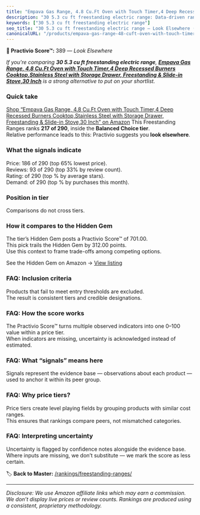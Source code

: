 ```yaml
---
title: "Empava Gas Range, 4.8 Cu.Ft Oven with Touch Timer,4 Deep Recessed Burners Cooktop,Stainless Steel with Storage Drawer, Freestanding & Slide-in Stove,30 Inch"
description: "30 5.3 cu ft freestanding electric range: Data-driven ranking using the Practivio Score™. Positioned by quality, value, demand, findability, momentum."
keywords: ["30 5.3 cu ft freestanding electric range"]
seo_title: "30 5.3 cu ft freestanding electric range — Look Elsewhere (2025)"
canonicalURL: "/products/empava-gas-range-48-cuft-oven-with-touch-timer4-deep-recessed-burners-cooktopstainless-steel-with-storage-drawer-freestanding-slide-in-stove30-inch-B0F2MLFH9V/"
---
```


**🚫 Practivio Score™:** 389 — _Look Elsewhere_


*If you're comparing **30 5.3 cu ft freestanding electric range**, **[Empava Gas Range, 4.8 Cu.Ft Oven with Touch Timer,4 Deep Recessed Burners Cooktop,Stainless Steel with Storage Drawer, Freestanding & Slide-in Stove,30 Inch](https://www.amazon.com/dp/B0F2MLFH9V?tag=practivio-20)** is a strong alternative to put on your shortlist.*
### Quick take
[Shop “Empava Gas Range, 4.8 Cu.Ft Oven with Touch Timer,4 Deep Recessed Burners Cooktop,Stainless Steel with Storage Drawer, Freestanding & Slide-in Stove,30 Inch” on Amazon](https://www.amazon.com/dp/B0F2MLFH9V?tag=practivio-20)
This Freestanding Ranges ranks **217 of 290**, inside the **Balanced Choice tier**.  
Relative performance leads to this: Practivio suggests you **look elsewhere**.

### What the signals indicate
Price: 186 of 290 (top 65% lowest price).  
Reviews: 93 of 290 (top 33% by review count).  
Rating:  of 290 (top % by average stars).  
Demand:  of 290 (top % by purchases this month).

### Position in tier
Comparisons do not cross tiers.

### How it compares to the Hidden Gem
The tier’s Hidden Gem posts a Practivio Score™ of 701.00.  
This pick trails the Hidden Gem by 312.00 points.  
Use this context to frame trade-offs among competing options.  

See the Hidden Gem on Amazon → [View listing](https://www.amazon.com/dp/B07FWRTVYZ?tag=practivio-20)

### FAQ: Inclusion criteria
Products that fail to meet entry thresholds are excluded.  
The result is consistent tiers and credible designations.

### FAQ: How the score works
The Practivio Score™ turns multiple observed indicators into one 0–100 value within a price tier.  
When indicators are missing, uncertainty is acknowledged instead of estimated.

### FAQ: What “signals” means here
Signals represent the evidence base — observations about each product — used to anchor it within its peer group.

### FAQ: Why price tiers?
Price tiers create level playing fields by grouping products with similar cost ranges.  
This ensures that rankings compare peers, not mismatched categories.

### FAQ: Interpreting uncertainty
Uncertainty is flagged by confidence notes alongside the evidence base.  
Where inputs are missing, we don’t substitute — we mark the score as less certain.


🏷️ **Back to Master:** [/rankings/freestanding-ranges/](/rankings/freestanding-ranges/)

---
_Disclosure: We use Amazon affiliate links which may earn a commission. We don’t display live prices or review counts. Rankings are produced using a consistent, proprietary methodology._
